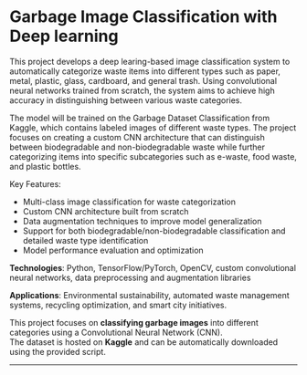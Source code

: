 # Garbage Image Classification with Deep learning
This project develops a deep learing-based image classification system to automatically categorize waste items into different types such as paper, metal, plastic, glass, cardboard, and general trash. Using convolutional neural networks trained from scratch, the system aims to achieve high accuracy in distinguishing between various waste categories.

The model will be trained on the Garbage Dataset Classification from Kaggle, which contains labeled images of different waste types. The project focuses on creating a custom CNN architecture that can distinguish between biodegradable and non-biodegradable waste while further categorizing items into specific subcategories such as e-waste, food waste, and plastic bottles.

Key Features:
* Multi-class image classification for waste categorization
* Custom CNN architecture built from scratch
* Data augmentation techniques to improve model generalization
* Support for both biodegradable/non-biodegradable classification and detailed waste type identification
* Model performance evaluation and optimization

**Technologies**: Python, TensorFlow/PyTorch, OpenCV, custom convolutional neural networks, data preprocessing and augmentation libraries

**Applications**: Environmental sustainability, automated waste management systems, recycling optimization, and smart city initiatives.

This project focuses on **classifying garbage images** into different categories using a Convolutional Neural Network (CNN).  
The dataset is hosted on **Kaggle** and can be automatically downloaded using the provided script.

---
